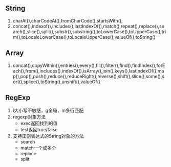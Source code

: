 ## String

1. charAt(),charCodeAt(),fromCharCode(),startsWith(),
2. concat(),indexof(),includes(),lastIndexOf(),match(),repeat(),replace(),search(),slice(),split(),substr(),substring(),toLowerCase(),toUpperCase(),trim(),toLocaleLowerCase(),toLocaleUpperCase(),valueOf(),toString()

## Array

1. concat(),copyWithin(),entries(),every(),fill(),filter(),find(),findIndex(),forEach(),from(),includes(),indexOf(),isArray(),join(),keys(),lastIndexOf(),map(),pop(),push(),reduce(),reduceRight(),reverse(),shift(),slice(),some(),sort(),splice(),toString(),unshift(),valueOf()

## RegExp

1. i大小写不敏感，g全局，m多行匹配
2. regexp对象方法
    - exec返回找到的值
    - test返回true/false
3. 支持正则表达式的String对象的方法
    - search
    - match一个或多个
    - replace
    - split